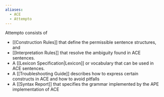 ```yaml
---
aliases:
  - ACE
  - Attempto
---
```

Attempto consists of

* [[Construction Rules]] that define the permissible sentence structures, and
* [[Interpretation Rules]] that resolve the ambiguity found in ACE sentences.
* A [[Lexicon Specification|Lexicon]] or vocabulary that can be used in ACE sentences.
* A [[Troubleshooting Guide]] describes how to express certain constructs in ACE and how to avoid pitfalls
* A [[Syntax Report]] that specifies the grammar implemented by the APE implementation of ACE
